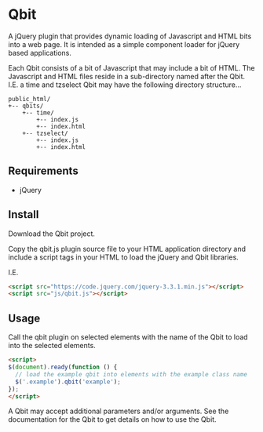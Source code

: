 # Qbit

A jQuery plugin that provides dynamic loading of Javascript and HTML bits into
a web page. It is intended as a simple component loader for jQuery based applications.

Each Qbit consists of a bit of Javascript that may include a bit of HTML.
The Javascript and HTML files reside in a sub-directory named after the Qbit.
I.E. a time and tzselect Qbit may have the following directory structure...
```
public_html/
+-- qbits/
    +-- time/
        +-- index.js
        +-- index.html
    +-- tzselect/
        +-- index.js
        +-- index.html
```


## Requirements

- jQuery


## Install

Download the Qbit project.

Copy the qbit.js plugin source file to your HTML application directory and include
a script tags in your HTML to load the jQuery and Qbit libraries.

I.E.
```html
<script src="https://code.jquery.com/jquery-3.3.1.min.js"></script>
<script src="js/qbit.js"></script>
```


## Usage

Call the qbit plugin on selected elements with the name of the Qbit to load into
the selected elements.

```html
<script>
$(document).ready(function () {
  // load the example qbit into elements with the example class name
  $('.example').qbit('example');
});
</script>
```

A Qbit may accept additional parameters and/or arguments. See the documentation for
the Qbit to get details on how to use the Qbit.
